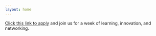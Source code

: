 ```yaml
---
layout: home
---
```

[Click this link to apply](https://docs.google.com/forms/d/e/1FAIpQLSd0Yx6w6l0xELOh9Q9ByEleEBL5W5_90mN5DeNaYI9Tk9-Atw/viewform) and join us for a week of learning, innovation, and networking. 
